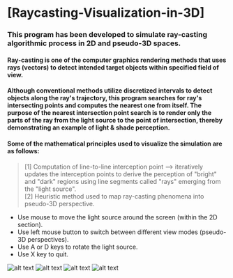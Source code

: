 # [Raycasting-Visualization-in-3D]

### This program has been developed to simulate ray-casting algorithmic process in 2D and pseudo-3D spaces.

#### Ray-casting is one of the computer graphics rendering methods that uses rays (vectors) to detect intended target objects within specified field of view.
#### Although conventional methods utilize discretized intervals to detect objects along the ray's trajectory, this program searches for ray's intersecting points and computes the nearest one from itself. The purpose of the nearest intersection point search is to render only the parts of the ray from the light source to the point of intersection, thereby demonstrating an example of light & shade perception. 

#### Some of the mathematical principles used to visualize the simulation are as follows:
> [1] Computation of line-to-line interception point --> iteratively updates the interception points to derive the perception of "bright" and "dark" regions using line segments called "rays" emerging from the "light source". \
> [2] Heuristic method used to map ray-casting phenomena into pseudo-3D perspective. 

- Use mouse to move the light source around the screen (within the 2D section).
- Use left mouse button to switch between different view modes (pseudo-3D perspectives).
- Use A or D keys to rotate the light source.
- Use X key to quit.

![alt text](https://github.com/Kimeg/Raycasting-Visualization-in-3D/1.jpg?raw=true)
![alt text](https://github.com/Kimeg/Raycasting-Visualization-in-3D/2.jpg?raw=true)
![alt text](https://github.com/Kimeg/Raycasting-Visualization-in-3D/3.jpg?raw=true)
![alt text](https://github.com/Kimeg/Raycasting-Visualization-in-3D/4.jpg?raw=true)
